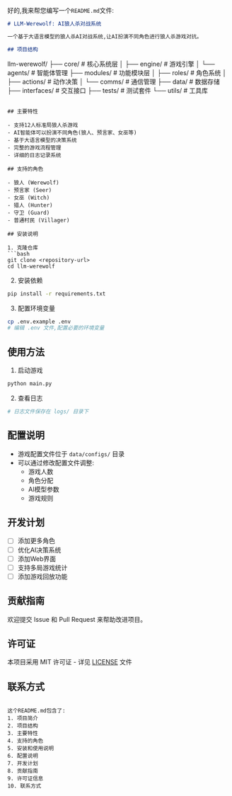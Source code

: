 

好的,我来帮您编写一个`README.md`文件:

```markdown
# LLM-Werewolf: AI狼人杀对战系统

一个基于大语言模型的狼人杀AI对战系统,让AI扮演不同角色进行狼人杀游戏对抗。

## 项目结构

```
llm-werewolf/
├── core/                    # 核心系统层
│   ├── engine/             # 游戏引擎
│   └── agents/             # 智能体管理
├── modules/                # 功能模块层
│   ├── roles/              # 角色系统
│   ├── actions/            # 动作决策
│   └── comms/              # 通信管理
├── data/                   # 数据存储
├── interfaces/             # 交互接口
├── tests/                  # 测试套件
└── utils/                  # 工具库
```

## 主要特性

- 支持12人标准局狼人杀游戏
- AI智能体可以扮演不同角色(狼人、预言家、女巫等)
- 基于大语言模型的决策系统
- 完整的游戏流程管理
- 详细的日志记录系统

## 支持的角色

- 狼人 (Werewolf)
- 预言家 (Seer) 
- 女巫 (Witch)
- 猎人 (Hunter)
- 守卫 (Guard)
- 普通村民 (Villager)

## 安装说明

1. 克隆仓库
```bash
git clone <repository-url>
cd llm-werewolf
```

2. 安装依赖
```bash
pip install -r requirements.txt
```

3. 配置环境变量
```bash
cp .env.example .env
# 编辑 .env 文件,配置必要的环境变量
```

## 使用方法

1. 启动游戏
```bash
python main.py
```

2. 查看日志
```bash
# 日志文件保存在 logs/ 目录下
```

## 配置说明

- 游戏配置文件位于 `data/configs/` 目录
- 可以通过修改配置文件调整:
  - 游戏人数
  - 角色分配
  - AI模型参数
  - 游戏规则

## 开发计划

- [ ] 添加更多角色
- [ ] 优化AI决策系统
- [ ] 添加Web界面
- [ ] 支持多局游戏统计
- [ ] 添加游戏回放功能

## 贡献指南

欢迎提交 Issue 和 Pull Request 来帮助改进项目。

## 许可证

本项目采用 MIT 许可证 - 详见 [LICENSE](LICENSE) 文件

## 联系方式


```

这个README.md包含了:
1. 项目简介
2. 项目结构
3. 主要特性
4. 支持的角色
5. 安装和使用说明
6. 配置说明
7. 开发计划
8. 贡献指南
9. 许可证信息
10. 联系方式
